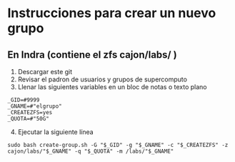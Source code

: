 # Instrucciones para crear un nuevo grupo  

## En Indra (contiene el zfs cajon/labs/ )

1. Descargar este git  
2. Revisar el padron de usuarios y grupos de supercomputo  
3. Llenar las siguientes variables en un bloc de notas o texto plano  

```
_GID=#9999
_GNAME=#"elgrupo"
_CREATEZFS=yes
_QUOTA=#"50G"
```



4. Ejecutar la siguiente línea

```
sudo bash create-group.sh -G "$_GID" -g "$_GNAME" -c "$_CREATEZFS" -z cajon/labs/"$_GNAME" -q "$_QUOTA" -m /labs/"$_GNAME"
```

